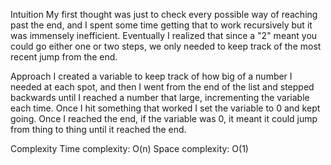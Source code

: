 Intuition
My first thought was just to check every possible way of reaching past the end, and I spent some time getting that to work recursively but it was immensely inefficient. Eventually I realized that since a "2" meant you could go either one or two steps, we only needed to keep track of the most recent jump from the end.

Approach
I created a variable to keep track of how big of a number I needed at each spot, and then I went from the end of the list and stepped backwards until I reached a number that large, incrementing the variable each time. Once I hit something that worked I set the variable to 0 and kept going. Once I reached the end, if the variable was 0, it meant it could jump from thing to thing until it reached the end.

Complexity
Time complexity: O(n)
Space complexity: O(1)